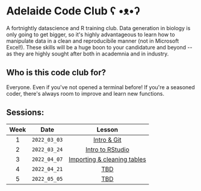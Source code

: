# Adelaide Code Club    ʕ •ᴥ•ʔ

A fortnightly datascience and R training club. Data generation in biology is only going to get bigger, so it's highly advantageous to learn how to manipulate data in a clean and reproducibile manner (not in Microsoft Excel!). These skills will be a huge boon to your candidature and beyond -- as they are highly sought after both in academnia and in industry. 

## Who is this code club for?
Everyone. Even if you've not opened a terminal before! If you're a seasoned coder, there's always room to improve and learn new functions.

## Sessions:

| Week | Date | Lesson |
| :---: | :---: | :---: |
| 1 | `2022_03_03` | [Intro & Git](Lessons/2022/2022_03_03_Intro_and_Git/) |
| 2 | `2022_03_24` | [Intro to RStudio](Lessons/2022/2022_03_24_Intro_to_RStudio/) |
| 3 | `2022_04_07` | [Importing & cleaning tables]() |
| 4 | `2022_04_21` | [TBD]() |
| 5 | `2022_05_05` | [TBD]() |
